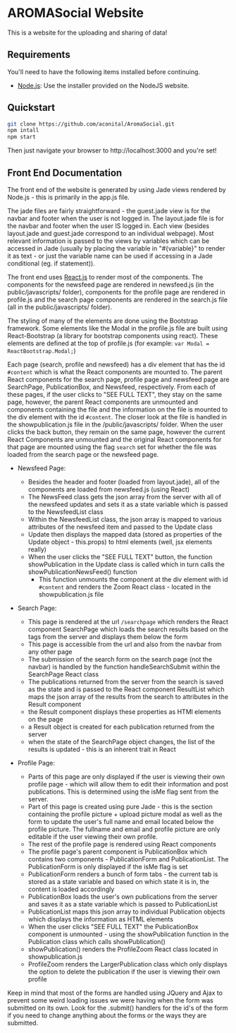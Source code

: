 # AROMASocial Website

This is a website for the uploading and sharing of data!

## Requirements

You'll need to have the following items installed before continuing.

  * [Node.js](http://nodejs.org): Use the installer provided on the NodeJS website.

## Quickstart

```bash
git clone https://github.com/aconital/AromaSocial.git
npm intall
npm start
```

Then just navigate your browser to http://localhost:3000 and you're set!

## Front End Documentation

The front end of the website is generated by using Jade views rendered by Node.js - this is primarily in the app.js file.  

The jade files are fairly straightforward - the guest.jade view is for the navbar and footer when the user is not logged in.  The layout.jade file is for the navbar and footer when the user IS logged in.  Each view (besides layout.jade and guest.jade correspond to an individual webpage).  Most relevant information is passed to the views by variables which can be accessed in Jade (usually by placing the variable in "#{variable}" to render it as text - or just the variable name can be used if accessing in a Jade conditional (eg. if statement)).

The front end uses [React.js](http://facebook.github.io/react/) to render most of the components.  The components for the newsfeed page are rendered in newsfeed.js (in the public/javascripts/ folder), components for the profile page are rendered in profile.js and the search page components are rendered in the search.js file (all in the public/javascripts/ folder).

The styling of many of the elements are done using the Bootstrap framework.  Some elements like the Modal in the profile.js file are built using React-Bootstrap (a library for bootstrap components using react).  These elements are defined at the top of profile.js (for example: `var Modal = ReactBootstrap.Modal;`)

Each page (search, profile and newsfeed) has a div element that has the id `#content` which is what the React components are mounted to.  The parent React components for the search page, profile page and newsfeed page are SearchPage, PublicationBox, and Newsfeed, respectively.  From each of these pages, if the user clicks to "SEE FULL TEXT", they stay on the same page, however, the parent React components are unmounted and components containing the file and the information on the file is mounted to the div element with the id `#content`.  The closer look at the file is handled in the showpublication.js file in the /public/javascripts/ folder.  When the user clicks the back button, they remain on the same page, however the current React Components are unmounted and the original React components for that page are mounted using the flag `search` set for whether the file was loaded from the search page or the newsfeed page.  

  * Newsfeed Page:
    * Besides the header and footer (loaded from layout.jade), all of the components are loaded from newsfeed.js (using React)
    * The NewsFeed class gets the json array from the server with all of the newsfeed updates and sets it as a state variable which is passed to the NewsfeedList class 
    * Within the NewsfeedList class, the json array is mapped to various attributes of the newsfeed item and passed to the Update class
    * Update then displays the mapped data (stored as properties of the Update object - this.props) to html elements (well, jsx elements really)
    * When the user clicks the "SEE FULL TEXT" button, the function showPublication in the Update class is called which in turn calls the showPublicationNewsFeed() function 
      * This function unmounts the component at the div element with id  `#content` and renders the Zoom React class - located in the showpublication.js file
      
  * Search Page:
    * This page is rendered at the url `/searchpage` which renders the React component SearchPage which loads the search results based on the tags from the server and displays them below the form
    * This page is accessible from the url and also from the navbar from any other page
    * The submission of the search form on the search page (not the navbar) is handled by the function handleSearchSubmit within the SearchPage React class
    * The publications returned from the server from the search is saved as the state and is passed to the React component ResultList which maps the json array of the results from the search to attributes in the Result component
    * the Result component displays these properties as HTMl elements on the page
    * a Result object is created for each publication returned from the server
    * when the state of the SearchPage object changes, the list of the results is updated - this is an inherent trait in React
    
  * Profile Page:
    * Parts of this page are only displayed if the user is viewing their own profile page - which will allow them to edit their information and post publications. This is determined using the isMe flag sent from the server.  
    * Part of this page is created using pure Jade - this is the section containing the profile picture + upload picture modal as well as the form to update the user's full name and email located below the profile picture.  The fullname and email and profile picture are only editable if the user viewing their own profile.
    * The rest of the profile page is rendered using React components
    * The profile page's parent component is PublicationBox which contains two components - PublicationForm and PublicationList.  The PublicationForm is only displayed if the isMe flag is set
    * PublicationForm renders a bunch of form tabs - the current tab is stored as a state variable and based on which state it is in, the content is loaded accordingly
    * PublicationBox loads the user's own publications from the server and saves it as a state variable which is passed to PublicationList 
    * PublicationList maps this json array to individual Publication objects which displays the information as HTML elements
    * When the user clicks "SEE FULL TEXT" the PublicationBox component is unmounted - using the showPublication function in the Publication class which calls showPublication()
    * showPublication() renders the ProfileZoom React class located in showpublication.js
    * ProfileZoom renders the LargerPublication class which only displays the option to delete the publication if the user is viewing their own profile
    
Keep in mind that most of the forms are handled using JQuery and Ajax to prevent some weird loading issues we were having when the form was submitted on its own.  Look for the .submit() handlers for the id's of the form if you need to change anything about the forms or the ways they are submitted. 

